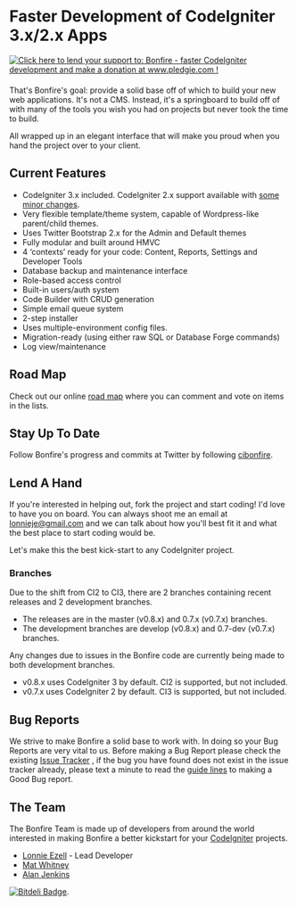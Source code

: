 # Faster Development of CodeIgniter 3.x/2.x Apps

<div style="float: right; margin: 0 20px 20px 0">
	<a href='http://www.pledgie.com/campaigns/15326'><img alt='Click here to lend your support to: Bonfire - faster CodeIgniter development and make a donation at www.pledgie.com !' src='http://pledgie.com/campaigns/15326.png?skin_name=chrome' border='0' /></a>
</div>

That's Bonfire's goal: provide a solid base off of which to build your new web applications.
It's not a CMS.
Instead, it's a springboard to build off of with many of the tools you wish you had on projects but never took the time to build.

All wrapped up in an elegant interface that will make you proud when you hand the project over to your client.

## Current Features

- CodeIgniter 3.x included. CodeIgniter 2.x support available with [some minor changes](https://github.com/ci-bonfire/Bonfire/blob/develop/bonfire/docs/ci2.md).
- Very flexible template/theme system, capable of Wordpress-like parent/child themes.
- Uses Twitter Bootstrap 2.x for the Admin and Default themes
- Fully modular and built around HMVC
- 4 ‘contexts’ ready for your code: Content, Reports, Settings and Developer Tools
- Database backup and maintenance interface
- Role-based access control
- Built-in users/auth system
- Code Builder with CRUD generation
- Simple email queue system
- 2-step installer
- Uses multiple-environment config files.
- Migration-ready (using either raw SQL or Database Forge commands)
- Log view/maintenance

## Road Map

Check out our online [road map](https://trello.com/board/bonfire-roadmap/4f21de254768c8463f09c85b) where you can comment and vote on items in the lists.

## Stay Up To Date

Follow Bonfire's progress and commits at Twitter by following [cibonfire](http://twitter.com/#!/cibonfire).

## Lend A Hand

If you're interested in helping out, fork the project and start coding! I'd love to have you on board. You can always shoot me an email at lonnieje@gmail.com and we can talk about how you'll best fit it and what the best place to start coding would be.

Let's make this the best kick-start to any CodeIgniter project.

### Branches

Due to the shift from CI2 to CI3, there are 2 branches containing recent releases and 2 development branches.

- The releases are in the master (v0.8.x) and 0.7.x (v0.7.x) branches.
- The development branches are develop (v0.8.x) and 0.7-dev (v0.7.x) branches.

Any changes due to issues in the Bonfire code are currently being made to both development branches.

- v0.8.x uses CodeIgniter 3 by default. CI2 is supported, but not included.
- v0.7.x uses CodeIgniter 2 by default. CI3 is supported, but not included.

## Bug Reports

We strive to make Bonfire a solid base to work with. In doing so your Bug Reports are very vital to us. Before making a Bug Report please check the existing
[Issue Tracker](https://github.com/ci-bonfire/Bonfire/issues) , if the bug you have found does not exist in the issue tracker already, please text a minute to read the [guide lines](http://cibonfire.com/docs/developer/issue_tracking_and_pull_requests) to making a Good Bug report.


## The Team

The Bonfire Team is made up of developers from around the world interested in making Bonfire a better kickstart for your [CodeIgniter](http://codeigniter.com) projects.

- [Lonnie Ezell](http://lonnieezell.com) - Lead Developer
- [Mat Whitney](https://github.com/mwhitneysdsu)
- [Alan Jenkins](https://github.com/sourcejedi)

[![Bitdeli Badge](https://d2weczhvl823v0.cloudfront.net/ci-bonfire/bonfire/trend.png)](https://bitdeli.com/free "Bitdeli Badge").
